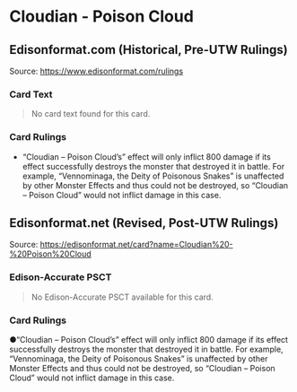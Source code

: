 # Cloudian - Poison Cloud

## Edisonformat.com (Historical, Pre-UTW Rulings)

Source: https://www.edisonformat.com/rulings

### Card Text

> No card text found for this card.

### Card Rulings

*   “Cloudian – Poison Cloud’s” effect will only inflict 800 damage if its effect successfully destroys the monster that destroyed it in battle. For example, “Vennominaga, the Deity of Poisonous Snakes” is unaffected by other Monster Effects and thus could not be destroyed, so “Cloudian – Poison Cloud” would not inflict damage in this case.

## Edisonformat.net (Revised, Post-UTW Rulings)

Source: https://edisonformat.net/card?name=Cloudian%20-%20Poison%20Cloud

### Edison-Accurate PSCT

> No Edison-Accurate PSCT available for this card.

### Card Rulings

●“Cloudian – Poison Cloud’s” effect will only inflict 800 damage if its effect successfully destroys the monster that destroyed it in battle. For example, “Vennominaga, the Deity of Poisonous Snakes” is unaffected by other Monster Effects and thus could not be destroyed, so “Cloudian – Poison Cloud” would not inflict damage in this case.
            